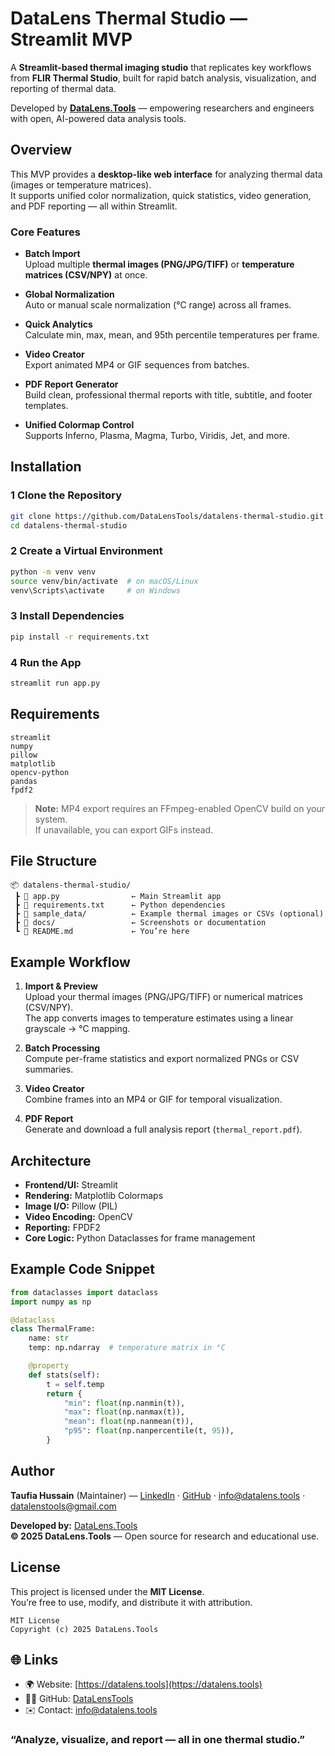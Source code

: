 #  DataLens Thermal Studio — Streamlit MVP

A **Streamlit-based thermal imaging studio** that replicates key workflows from **FLIR Thermal Studio**, built for rapid batch analysis, visualization, and reporting of thermal data.

Developed by **[DataLens.Tools](https://datalens.tools)** — empowering researchers and engineers with open, AI-powered data analysis tools.



##  Overview

This MVP provides a **desktop-like web interface** for analyzing thermal data (images or temperature matrices).  
It supports unified color normalization, quick statistics, video generation, and PDF reporting — all within Streamlit.

###  Core Features

-  **Batch Import**  
  Upload multiple **thermal images (PNG/JPG/TIFF)** or **temperature matrices (CSV/NPY)** at once.
  
-  **Global Normalization**  
  Auto or manual scale normalization (°C range) across all frames.
  
-  **Quick Analytics**  
  Calculate min, max, mean, and 95th percentile temperatures per frame.
  
-  **Video Creator**  
  Export animated MP4 or GIF sequences from batches.
  
-  **PDF Report Generator**  
  Build clean, professional thermal reports with title, subtitle, and footer templates.

-  **Unified Colormap Control**  
  Supports Inferno, Plasma, Magma, Turbo, Viridis, Jet, and more.



##  Installation

### 1️ Clone the Repository

```bash
git clone https://github.com/DataLensTools/datalens-thermal-studio.git
cd datalens-thermal-studio
```

### 2️ Create a Virtual Environment

```bash
python -m venv venv
source venv/bin/activate  # on macOS/Linux
venv\Scripts\activate     # on Windows
```

### 3️ Install Dependencies

```bash
pip install -r requirements.txt
```

### 4️ Run the App

```bash
streamlit run app.py
```



##  Requirements

```
streamlit
numpy
pillow
matplotlib
opencv-python
pandas
fpdf2
```

> **Note:** MP4 export requires an FFmpeg-enabled OpenCV build on your system.  
> If unavailable, you can export GIFs instead.



##  File Structure

```
📦 datalens-thermal-studio/
 ┣ 📜 app.py                ← Main Streamlit app
 ┣ 📜 requirements.txt      ← Python dependencies
 ┣ 📁 sample_data/          ← Example thermal images or CSVs (optional)
 ┣ 📁 docs/                 ← Screenshots or documentation
 ┗ 📜 README.md             ← You’re here
```



##  Example Workflow

1. **Import & Preview**  
   Upload your thermal images (PNG/JPG/TIFF) or numerical matrices (CSV/NPY).  
   The app converts images to temperature estimates using a linear grayscale → °C mapping.

2. **Batch Processing**  
   Compute per-frame statistics and export normalized PNGs or CSV summaries.

3. **Video Creator**  
   Combine frames into an MP4 or GIF for temporal visualization.

4. **PDF Report**  
   Generate and download a full analysis report (`thermal_report.pdf`).



##  Architecture

- **Frontend/UI:** Streamlit  
- **Rendering:** Matplotlib Colormaps  
- **Image I/O:** Pillow (PIL)  
- **Video Encoding:** OpenCV  
- **Reporting:** FPDF2  
- **Core Logic:** Python Dataclasses for frame management



##  Example Code Snippet

```python
from dataclasses import dataclass
import numpy as np

@dataclass
class ThermalFrame:
    name: str
    temp: np.ndarray  # temperature matrix in °C

    @property
    def stats(self):
        t = self.temp
        return {
            "min": float(np.nanmin(t)),
            "max": float(np.nanmax(t)),
            "mean": float(np.nanmean(t)),
            "p95": float(np.nanpercentile(t, 95)),
        }
```



##  Author

**Taufia Hussain** (Maintainer) — [LinkedIn](https://www.linkedin.com/in/taufia-hussain-phd-52300015/) · [GitHub](https://github.com/TaufiaHussain) · info@datalens.tools · datalenstools@gmail.com

**Developed by:** [DataLens.Tools](https://datalens.tools)  
**© 2025 DataLens.Tools** — Open source for research and educational use.



##  License

This project is licensed under the **MIT License**.  
You’re free to use, modify, and distribute it with attribution.

```
MIT License
Copyright (c) 2025 DataLens.Tools
```



## 🌐 Links

- 🌍 Website: [https://datalens.tools](https://datalens.tools)  
- 🧑‍💻 GitHub: [DataLensTools](https://github.com/TaufiaHussain/datalenstools-thermal-studio)  
- ✉️ Contact: info@datalens.tools  



###  “Analyze, visualize, and report — all in one thermal studio.”

